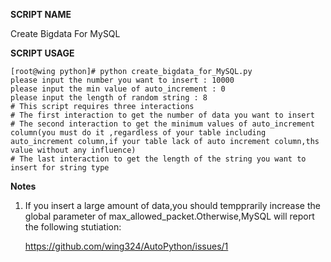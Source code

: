 **SCRIPT NAME**  

Create Bigdata For MySQL  

**SCRIPT USAGE**  

```
[root@wing python]# python create_bigdata_for_MySQL.py 
please input the number you want to insert : 10000
please input the min value of auto_increment : 0
please input the length of random string : 8
# This script requires three interactions
# The first interaction to get the number of data you want to insert
# The second interaction to get the minimum values of auto_increment column(you must do it ,regardless of your table including auto_increment column,if your table lack of auto increment column,ths value without any influence)
# The last interaction to get the length of the string you want to insert for string type
```

**Notes**  

1. If you insert a large amount of data,you should tempprarily increase the global parameter of max_allowed_packet.Otherwise,MySQL will report the following stutiation:  

   https://github.com/wing324/AutoPython/issues/1
